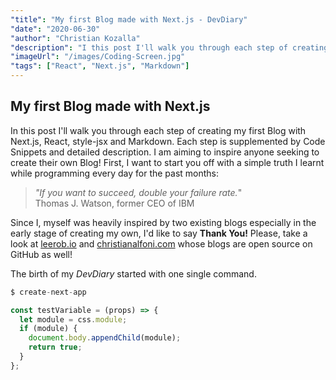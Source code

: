 ```yaml
---
"title": "My first Blog made with Next.js - DevDiary"
"date": "2020-06-30"
"author": "Christian Kozalla"
"description": "I this post I'll walk you through each step of creating my first Blog with Next.js, React, style-jsx and Markdown. Each step is supplemented by Code Snippets and detailed description. I'd like to inspire anyone seeking to create their own Blog!"
"imageUrl": "/images/Coding-Screen.jpg"
"tags": ["React", "Next.js", "Markdown"]
---
```


## My first Blog made with Next.js

In this post I'll walk you through each step of creating my first Blog with Next.js, React, style-jsx and Markdown. Each step is supplemented by Code Snippets and detailed description. I am aiming to inspire anyone seeking to create their own Blog! First, I want to start you off with a simple truth I learnt while programming every day for the past months:

> _"If you want to succeed, double your failure rate._"  
>  Thomas J. Watson, former CEO of IBM

Since I, myself was heavily inspired by two existing blogs especially in the early stage of creating my own, I'd like to say **Thank You!** Please, take a look at [leerob.io](https://leerob.io) and [christianalfoni.com](https://christianalfoni.com) whose blogs are open source on GitHub as well!

The birth of my _DevDiary_ started with one single command.

```js
$ create-next-app
```

```js
const testVariable = (props) => {
  let module = css.module;
  if (module) {
    document.body.appendChild(module);
    return true;
  }
};
```
